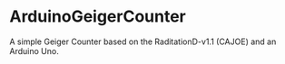 # ArduinoGeigerCounter
A simple Geiger Counter based on the RaditationD-v1.1 (CAJOE) and an Arduino Uno. 
